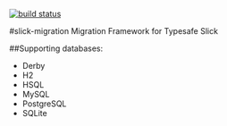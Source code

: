[![build status](https://travis-ci.org/itryapitsin/slick-migrations.svg?branch=master)](https://travis-ci.org/itryapitsin/slick-migrations.svg?branch=master)

#slick-migration
Migration Framework for Typesafe Slick

##Supporting databases: 
- Derby
- H2
- HSQL
- MySQL
- PostgreSQL
- SQLite
